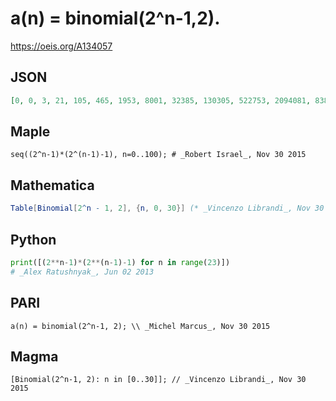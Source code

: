 # a\(n\) \= binomial\(2^n\-1,2\)\.
https://oeis.org/A134057
## JSON
```JSON
[0, 0, 3, 21, 105, 465, 1953, 8001, 32385, 130305, 522753, 2094081, 8382465, 33542145, 134193153, 536821761, 2147385345, 8589737985, 34359345153, 137438167041, 549754241025, 2199020109825, 8796086730753, 35184359505921]
```
## Maple
```Maple
seq((2^n-1)*(2^(n-1)-1), n=0..100); # _Robert Israel_, Nov 30 2015
```
## Mathematica
```Mathematica
Table[Binomial[2^n - 1, 2], {n, 0, 30}] (* _Vincenzo Librandi_, Nov 30 2015 *)
```
## Python
```Python
print([(2**n-1)*(2**(n-1)-1) for n in range(23)])
# _Alex Ratushnyak_, Jun 02 2013
```
## PARI
```PARI
a(n) = binomial(2^n-1, 2); \\ _Michel Marcus_, Nov 30 2015
```
## Magma
```Magma
[Binomial(2^n-1, 2): n in [0..30]]; // _Vincenzo Librandi_, Nov 30 2015
```
